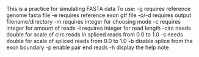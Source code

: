 This is a practice for simulating FASTA data
To use:
	-g requires reference genome fasta file
	-e requires reference exon gtf file
	-o/-d requires output filename/directory
	-m requires integer for choosing mode
	-c requires integer for amount of reads
	-l requires integer for read length
	-circ needs double for scale of circ reads in spliced reads from 0.0 to 1.0
	-s needs double for scale of spliced reads from 0.0 to 1.0
	-b disable splice from the exon boundary
	-p enable pair end reads
	-h display the help note